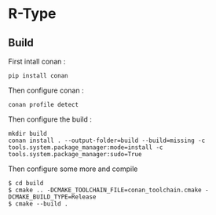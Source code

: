 # R-Type

## Build

First intall conan :
```
pip install conan
```
Then configure conan :
```
conan profile detect
```
Then configure the build :
```
mkdir build
conan install . --output-folder=build --build=missing -c tools.system.package_manager:mode=install -c tools.system.package_manager:sudo=True
```
Then configure some more and compile
```
$ cd build
$ cmake .. -DCMAKE_TOOLCHAIN_FILE=conan_toolchain.cmake -DCMAKE_BUILD_TYPE=Release
$ cmake --build .
```
